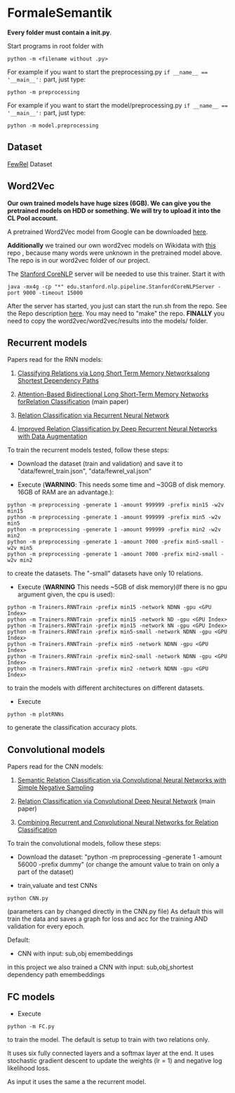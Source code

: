 # FormaleSemantik
**Every folder must contain a __init__.py**.

Start programs in root folder with
```
python -m <filename without .py>
```
For example if you want to start the preprocessing.py ```if __name__ == '__main__':``` part, just type:
```
python -m preprocessing
```

For example if you want to start the model/preprocessing.py ```if __name__ == '__main__':``` part, just type:
```
python -m model.preprocessing
```


## Dataset
[FewRel](https://www.researchgate.net/publication/328494683_FewRel_A_Large-Scale_Supervised_Few-Shot_Relation_Classification_Dataset_with_State-of-the-Art_Evaluation) Dataset

## Word2Vec
**Our own trained models have huge sizes (6GB). We can give you the pretrained models on HDD or something. We will try to upload it into the CL Pool account.**

A pretrained Word2Vec model from Google can be downloaded [here](https://drive.google.com/file/d/0B7XkCwpI5KDYNlNUTTlSS21pQmM/edit).

**Additionally** we trained our own word2vec models on Wikidata with
[this](https://github.com/jind11/word2vec-on-wikipedia) repo
, because many words were unknown in the pretrained model above. The repo is in our word2vec folder of our project.

The [Stanford CoreNLP](https://stanfordnlp.github.io/CoreNLP/index.html#download) server will be needed to use this trainer. Start it with
```
java -mx4g -cp "*" edu.stanford.nlp.pipeline.StanfordCoreNLPServer -port 9000 -timeout 15000
```

After the server has started, you just can start the run.sh from the repo. See the Repo description [here](https://github.com/jind11/word2vec-on-wikipedia).
You may need to "make" the repo.
**FINALLY** you need to copy the word2vec/word2vec/results into the models/ folder.


## Recurrent models
Papers read for the RNN models:

1. [Classifying Relations via Long Short Term Memory Networksalong Shortest Dependency Paths](https://www.aclweb.org/anthology/D15-1206)

2. [Attention-Based Bidirectional Long Short-Term Memory Networks forRelation Classification](https://www.aclweb.org/anthology/P16-2034) (main paper)

3. [Relation Classification via Recurrent Neural Network](https://arxiv.org/pdf/1508.01006.pdf)

4. [Improved Relation Classification by Deep Recurrent Neural Networks with Data Augmentation](https://arxiv.org/pdf/1601.03651.pdf)

To train the recurrent models tested, follow these steps:

* Download the dataset (train and validation) and save it to
"data/fewrel_train.json", "data/fewrel_val.json"

* Execute (**WARNING**: This needs some time and ~30GB of disk memory. 16GB of RAM are an advantage.):
```
python -m preprocessing -generate 1 -amount 999999 -prefix min15 -w2v min15
python -m preprocessing -generate 1 -amount 999999 -prefix min5 -w2v min5
python -m preprocessing -generate 1 -amount 999999 -prefix min2 -w2v min2
python -m preprocessing -generate 1 -amount 7000 -prefix min5-small -w2v min5
python -m preprocessing -generate 1 -amount 7000 -prefix min2-small -w2v min2
```
to create the datasets. The "-small" datasets have only 10 relations.

* Execute (**WARNING** This needs ~5GB of disk memory)(If there is no gpu argument given, the cpu is used):
```
python -m Trainers.RNNTrain -prefix min15 -network NDNN -gpu <GPU Index>
python -m Trainers.RNNTrain -prefix min15 -network ND -gpu <GPU Index>
python -m Trainers.RNNTrain -prefix min15 -network NN -gpu <GPU Index>
python -m Trainers.RNNTrain -prefix min5-small -network NDNN -gpu <GPU Index>
python -m Trainers.RNNTrain -prefix min5 -network NDNN -gpu <GPU Index>
python -m Trainers.RNNTrain -prefix min2-small -network NDNN -gpu <GPU Index>
python -m Trainers.RNNTrain -prefix min2 -network NDNN -gpu <GPU Index>
```
to train the models with different architectures on different datasets.

* Execute
```
python -m plotRNNs
```
to generate the classification accuracy plots.




## Convolutional models
Papers read for the CNN models:

1. [Semantic Relation Classification via Convolutional Neural Networks with
Simple Negative Sampling](https://arxiv.org/abs/1506.07650)

2. [Relation Classification via Convolutional Deep Neural Network](https://www.aclweb.org/anthology/C14-1220) (main paper)

3. [Combining Recurrent and Convolutional Neural Networks
for Relation Classification](https://arxiv.org/abs/1605.07333)


To train the convolutional models, follow these steps:

* Download the dataset:
"python -m preprocessing -generate 1 -amount 56000 -prefix dummy"
(or change the amount value to train on only a part of the dataset)


* train,valuate and test CNNs
```
python CNN.py
```
(parameters can by changed directly in the CNN.py file)
As default this will train the data and saves a graph for loss and acc for the training AND validation for every epoch.

Default:
- CNN with input: sub,obj emembeddings

in this project we also trained a CNN with input: sub,obj,shortest dependency path emembeddings


## FC models

* Execute
```
python -m FC.py
```

to train the model. The default is setup to train with two relations only.

It uses six fully connected layers and a softmax layer at the end. It uses
stochastic gradient descent to update the weights (lr = 1) and negative log
likelihood loss.

As input it uses the same a the recurrent model.
